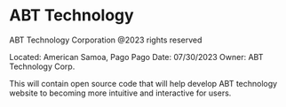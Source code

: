 # ABT Technology
ABT Technology Corporation @2023 rights reserved

Located: American Samoa, Pago Pago
Date: 07/30/2023
Owner: ABT Technology Corp.

This will contain open source code that will help develop ABT technology website to becoming more intuitive and interactive for users.
